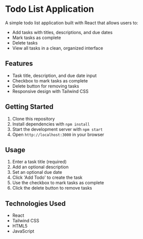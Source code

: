 # Todo List Application

A simple todo list application built with React that allows users to:

- Add tasks with titles, descriptions, and due dates
- Mark tasks as complete
- Delete tasks
- View all tasks in a clean, organized interface

## Features

- Task title, description, and due date input
- Checkbox to mark tasks as complete
- Delete button for removing tasks
- Responsive design with Tailwind CSS

## Getting Started

1. Clone this repository
2. Install dependencies with `npm install`
3. Start the development server with `npm start`
4. Open `http://localhost:3000` in your browser

## Usage

1. Enter a task title (required)
2. Add an optional description
3. Set an optional due date
4. Click 'Add Todo' to create the task
5. Use the checkbox to mark tasks as complete
6. Click the delete button to remove tasks

## Technologies Used

- React
- Tailwind CSS
- HTML5
- JavaScript